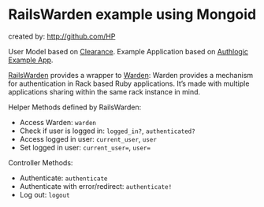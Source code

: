 # RailsWarden example using Mongoid
created by: http://github.com/HP 

User Model based on [Clearance](http://github.com/thoughtbot/clearance/). 
Example Application based on [Authlogic Example App](http://github.com/binarylogic/authlogic_example).

[RailsWarden](http://github.com/hassox/rails_warden) provides a wrapper to [Warden](http://github.com/hassox/warden): Warden provides a mechanism for authentication in Rack based Ruby applications. It’s made with multiple applications sharing within the same rack instance in mind.

Helper Methods defined by RailsWarden:
- Access Warden: `warden`
- Check if user is logged in: `logged_in?`, `authenticated?`
- Access logged in user: `current_user`, `user`
- Set logged in user: `current_user=`, `user=`

Controller Methods:
- Authenticate: `authenticate`
- Authenticate with error/redirect: `authenticate!`
- Log out: `logout`

